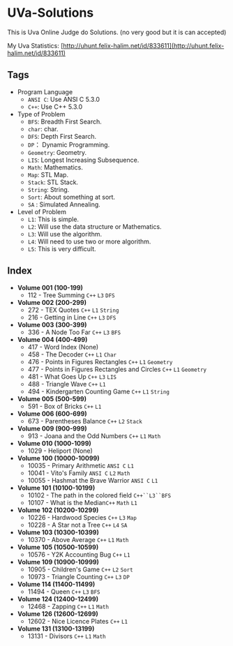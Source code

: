 # UVa-Solutions
This is Uva Online Judge do Solutions. (no very good but it is can accepted)

My Uva Statistics: [http://uhunt.felix-halim.net/id/833611](http://uhunt.felix-halim.net/id/833611)

## Tags
* Program Language
  * `ANSI C`: Use ANSI C 5.3.0
  * `C++`: Use C++ 5.3.0
* Type of Problem
  * `BFS`: Breadth First Search.
  * `char`: char.
  * `DFS`: Depth First Search.
  * `DP`： Dynamic Programming.
  * `Geometry`: Geometry.
  * `LIS`: Longest Increasing Subsequence.
  * `Math`: Mathematics.
  * `Map`: STL Map.
  * `Stack`: STL Stack.
  * `String`: String.
  * `Sort`: About something at sort.
  * `SA` : Simulated Annealing.
* Level of Problem
  * `L1`: This is simple.
  * `L2`: Will use the data structure or Mathematics.
  * `L3`: Will use the algorithm.
  * `L4`: Will need to use two or more algorithm.
  * `L5`: This is very difficult.

## Index
* **Volume 001 (100-199)**
  * 112 - Tree Summing `C++` `L3` `DFS`
* **Volume 002 (200-299)**
  * 272 - TEX Quotes `C++` `L1` `String`
  * 216 - Getting in Line `C++` `L3` `DFS`
* **Volume 003 (300-399)**
  * 336 - A Node Too Far `C++` `L3` `BFS`
* **Volume 004 (400-499)**
  * 417 - Word Index (None)
  * 458 - The Decoder `C++` `L1` `Char`
  * 476 - Points in Figures Rectangles `C++` `L1` `Geometry`
  * 477 - Points in Figures Rectangles and Circles `C++` `L1` `Geometry`
  * 481 - What Goes Up `C++` `L3` `LIS`
  * 488 - Triangle Wave `C++` `L1`
  * 494 - Kindergarten Counting Game `C++` `L1` `String`
* **Volume 005 (500-599)**
  * 591 - Box of Bricks `C++` `L1`
* **Volume 006 (600-699)**
  * 673 - Parentheses Balance `C++` `L2` `Stack`
* **Volume 009 (900-999)**
  * 913 - Joana and the Odd Numbers `C++` `L1` `Math`
* **Volume 010 (1000-1099)**
  * 1029 - Heliport (None)
* **Volume 100 (10000-10099)**
  * 10035 - Primary Arithmetic `ANSI C` `L1`
  * 10041 - Vito's Family `ANSI C` `L2` `Math`
  * 10055 - Hashmat the Brave Warrior `ANSI C` `L1`
* **Volume 101 (10100-10199)**
  * 10102 - The path in the colored field `C++``L3``BFS`
  * 10107 - What is the Median`C++` `Math` `L1`
* **Volume 102 (10200-10299)**
  * 10226 - Hardwood Species `C++` `L3` `Map`
  * 10228 - A Star not a Tree `C++` `L4` `SA`
* **Volume 103 (10300-10399)**
  * 10370 - Above Average `C++` `L1` `Math`
* **Volume 105 (10500-10599)**
  * 10576 - Y2K Accounting Bug `C++` `L1`
* **Volume 109 (10900-10999)**
  * 10905 - Children's Game `C++` `L2` `Sort`
  * 10973 - Triangle Counting `C++` `L3` `DP`
* **Volume 114 (11400-11499)**
  * 11494 - Queen `C++` `L3` `BFS`
* **Volume 124 (12400-12499)**
  * 12468 - Zapping `C++` `L1` `Math`
* **Volume 126 (12600-12699)**
  * 12602 - Nice Licence Plates `C++` `L1`
* **Volume 131 (13100-13199)**
  * 13131 - Divisors `C++` `L1` `Math`
